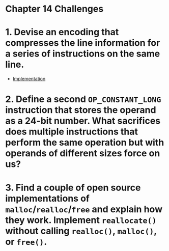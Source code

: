 Chapter 14 Challenges
=====================

# 1. Devise an encoding that compresses the line information for a series of instructions on the same line.

* [Implementation](./encoded-line-info)

# 2. Define a second `OP_CONSTANT_LONG` instruction that stores the operand as a 24-bit number. What sacrifices does multiple instructions that perform the same operation but with operands of different sizes force on us?

# 3. Find a couple of open source implementations of `malloc`/`realloc`/`free` and explain how they work. Implement `reallocate()` without calling `realloc()`, `malloc()`, or `free()`. 


